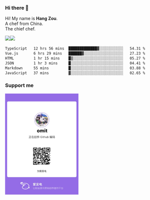 ### Hi there 👋

Hi! My name is **Hang Zou**.  
A chef from China.  
The chief chef.

<img align="" width="57.5%" src="https://github-readme-stats.vercel.app/api?username=zouhangwithsweet&hide_title=true&hide_border=true&show_icons=true&include_all_commits=true&line_height=21" /><img align="" width="42.4%" src="https://github-readme-stats.vercel.app/api/top-langs/?username=zouhangwithsweet&hide_title=true&hide_border=true&layout=compact" />

<!--START_SECTION:waka-->

```text
TypeScript   12 hrs 56 mins  █████████████▓░░░░░░░░░░░   54.31 %
Vue.js       6 hrs 29 mins   ██████▓░░░░░░░░░░░░░░░░░░   27.23 %
HTML         1 hr 15 mins    █▒░░░░░░░░░░░░░░░░░░░░░░░   05.27 %
JSON         1 hr 3 mins     █░░░░░░░░░░░░░░░░░░░░░░░░   04.41 %
Markdown     55 mins         █░░░░░░░░░░░░░░░░░░░░░░░░   03.88 %
JavaScript   37 mins         ▓░░░░░░░░░░░░░░░░░░░░░░░░   02.65 %
```

<!--END_SECTION:waka-->

### Support me

<img width="240" src="./afdian-omit.jpeg"></img>
